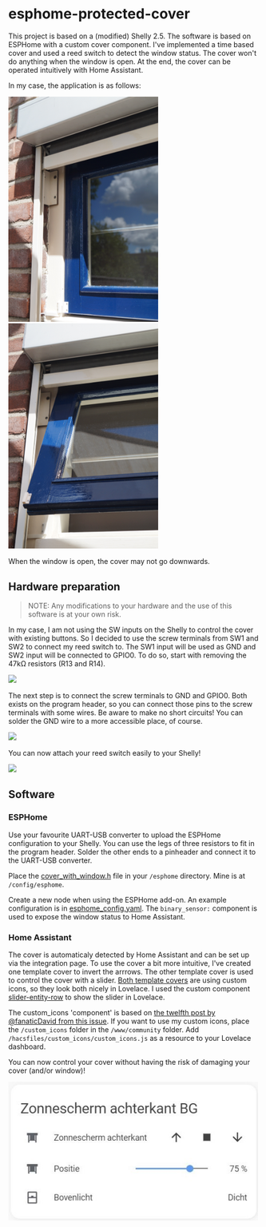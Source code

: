 # esphome-protected-cover
This project is based on a (modified) Shelly 2.5. The software is based on ESPHome with a custom cover component. I've implemented a time based cover and used a reed switch to detect the window status. The cover won't do anything when the window is open. At the end, the cover can be operated intuitively with Home Assistant.

In my case, the application is as follows:

<img src="Pictures/Window_closed.JPG" width="300"> <img src="Pictures/Window_open.JPG" width="300">

When the window is open, the cover may not go downwards.

## Hardware preparation
> NOTE: Any modifications to your hardware and the use of this software is at your own risk.

In my case, I am not using the SW inputs on the Shelly to control the cover with existing buttons. So I decided to use the screw terminals from SW1 and SW2 to connect my reed switch to. The SW1 input will be used as GND and SW2 input will be connected to GPIO0. To do so, start with removing the 47k&Omega; resistors (R13 and R14).

<img src="Pictures/SHELLY_noR.jpg" width="500">

The next step is to connect the screw terminals to GND and GPIO0. Both exists on the program header, so you can connect those pins to the screw terminals with some wires. Be aware to make no short circuits! You can solder the GND wire to a more accessible place, of course.

<img src="Pictures/SHELLY_int_wired.jpg" width="500">

You can now attach your reed switch easily to your Shelly!

<img src="Pictures/SHELLY_finished.jpg" width="500">

## Software
### ESPHome
Use your favourite UART-USB converter to upload the ESPHome configuration to your Shelly. You can use the legs of three resistors to fit in the program header. Solder the other ends to a pinheader and connect it to the UART-USB converter.

Place the [cover_with_window.h](cover_with_window.h) file in your `/esphome` directory. Mine is at `/config/esphome`.

Create a new node when using the ESPHome add-on. An example configuration is in [esphome_config.yaml](esphome_config.yaml). The `binary_sensor:` component is used to expose the window status to Home Assistant.

### Home Assistant
The cover is automaticaly detected by Home Assistant and can be set up via the integration page. To use the cover a bit more intuitive, I've created one template cover to invert the arrrows. The other template cover is used to control the cover with a slider. [Both template covers](HA_config.yaml) are using custom icons, so they look both nicely in Lovelace. I used the custom component [slider-entity-row](https://github.com/thomasloven/lovelace-slider-entity-row) to show the slider in Lovelace.

The custom_icons 'component' is based on [the twelfth post by @fanaticDavid from this issue](https://github.com/Armaell/home-assistant-custom-icons-loader/issues/5).
If you want to use my custom icons, place the `/custom_icons` folder in the `/www/community` folder. Add `/hacsfiles/custom_icons/custom_icons.js` as a resource to your Lovelace dashboard.

You can now control your cover without having the risk of damaging your cover (and/or window)!

<img src="Pictures/Lovelace_card.JPG" width="500">
